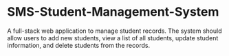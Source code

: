 # SMS-Student-Management-System
A full-stack web application to manage student records. The system should allow users to add new students, view a list of all students, update student information, and delete students from the records.
